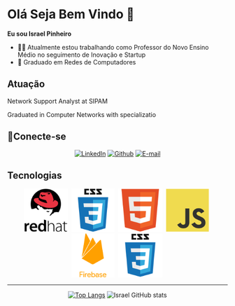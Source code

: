 # Olá Seja Bem Vindo 👋
  <strong>Eu sou Israel Pinheiro  </strong>
- 👨‍🏫 Atualmente estou trabalhando como Professor do Novo Ensino Médio no seguimento de Inovação e Startup
-  :school: Graduado em Redes de Computadores

## Atuação
  Network Support Analyst at SIPAM

Graduated in Computer Networks with specializatio
## 🔌Conecte-se
<div align="center">

[![LinkedIn](https://img.shields.io/badge/LinkedIn-0077B5?style=for-the-badge&logo=linkedin&logoColor=white)](https://www.linkedin.com/in/ipnascimento/)
[![Github](https://img.shields.io/badge/Github-000?style=for-the-badge&logo=Github&logoColor=fffff)](https://github.com/ipnascimentobr)
[![E-mail](https://img.shields.io/badge/-Email-000?style=for-the-badge&logo=microsoft-outlook&logoColor=White)](mailto:ipnascimento@ipnascimento.com.br)

</div>

## Tecnologias
<div align="center">
<!--   <img src="https://github.com/devicons/devicon/blob/master/icons/java/java-original-wordmark.svg" title="Java" alt="Java" width="100" height="100"/>&nbsp;
  <img src="https://github.com/devicons/devicon/blob/master/icons/react/react-original-wordmark.svg" title="React" alt="React" width="100" height="100"/>&nbsp;
  <img src="https://github.com/devicons/devicon/blob/master/icons/flutter/flutter-original.svg" title="Flutter" alt="Flutter" width="100" height="100"/>&nbsp; -->
  <img src="https://github.com/devicons/devicon/blob/master/icons//redhat/redhat-original-wordmark.svg" title="REDHAT" alt="REDHAT" width="100" height="100"/>&nbsp;  
  <img src="https://github.com/devicons/devicon/blob/master/icons/css3/css3-original-wordmark.svg" title="CSS3" alt="CSS3" width="100" height="100"/>&nbsp;
  <img src="https://github.com/devicons/devicon/blob/master/icons/html5/html5-original.svg" title="HTML5" alt="HTML" width="100" height="100"/>&nbsp;
  <img src="https://github.com/devicons/devicon/blob/master/icons/javascript/javascript-original.svg" title="JavaScript" alt="JavaScript" width="100" height="100"/>&nbsp;
  <img src="https://github.com/devicons/devicon/blob/master/icons/firebase/firebase-plain-wordmark.svg" title="Firebase" alt="Firebase" width="100" height="100"/>&nbsp;
  <img src="https://github.com/devicons/devicon/blob/master/icons/css3/css3-original-wordmark.svg" title="CSS3" alt="CSS3" width="100" height="100"/>&nbsp;

</div>      
<hr/>
<div align="center">
  
[![Top Langs](https://github-readme-stats.vercel.app/api/top-langs/?username=ipnascimentobr&locale=pt-br&layout=compact)](https://github.com/ipnascimento/)  ![Israel GitHub stats](https://github-readme-stats.vercel.app/api?username=ipnascimentobr&theme=default&show_icons=true&custom_title=IPNascimento)

</div>


<!--
**ipnascimentobr/ipnascimentobr** is a ✨ _special_ ✨ repository because its `README.md` (this file) appears on your GitHub profile.

Here are some ideas to get you started:

- 🔭 I’m currently working on ...
- 🌱 I’m currently learning ...
- 👯 I’m looking to collaborate on ...
- 🤔 I’m looking for help with ...
- 💬 Ask me about ...
- 📫 How to reach me: ...
- 😄 Pronouns: ...
- ⚡ Fun fact: ...
-->
